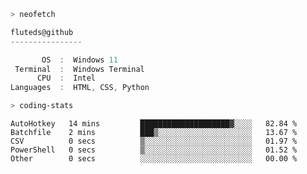 ```zsh
> neofetch
```

<!--align="left" src="https://github.com/fluteds.png" alt="logo.png" width="200"/>-->

```csharp
fluteds@github
----------------

       OS  :  Windows 11
 Terminal  :  Windows Terminal
      CPU  :  Intel
Languages  :  HTML, CSS, Python
```

```zsh
> coding-stats
```

<!--START_SECTION:waka-->

```text
AutoHotkey   14 mins         ████████████████████▓░░░░   82.84 %
Batchfile    2 mins          ███▒░░░░░░░░░░░░░░░░░░░░░   13.67 %
CSV          0 secs          ▒░░░░░░░░░░░░░░░░░░░░░░░░   01.97 %
PowerShell   0 secs          ▒░░░░░░░░░░░░░░░░░░░░░░░░   01.52 %
Other        0 secs          ░░░░░░░░░░░░░░░░░░░░░░░░░   00.00 %
```

<!--END_SECTION:waka-->
